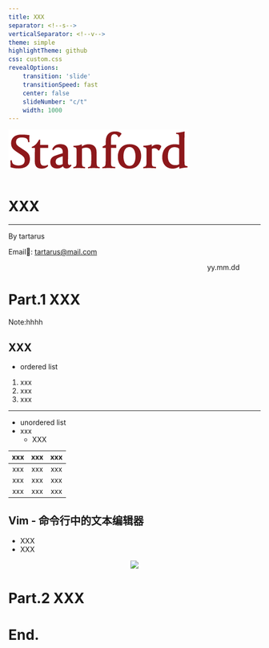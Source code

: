 ```yaml
---
title: XXX 
separator: <!--s-->
verticalSeparator: <!--v-->
theme: simple
highlightTheme: github
css: custom.css
revealOptions:
    transition: 'slide'
    transitionSpeed: fast
    center: false
    slideNumber: "c/t"
    width: 1000
---
```


<div class="middle center">
<div style="width: 100%">

<img src="photo/logo.png" style="margin-bottom: 1em">

# XXX

<hr/>

By tartarus

Email📮: tartarus@mail.com

<div style="text-align: right; margin-top: 1em;">
<p>yy.mm.dd&emsp;&emsp;&emsp;</p>
</div>

</div>
</div>

<!--s-->

<div class="middle center">
<div style="width: 100%">

# Part.1 XXX
Note:hhhh

</div>
</div>

<!--v-->

## XXX

- ordered list
1. xxx
2. xxx
3. xxx

<hr>

- unordered list
- xxx
    - XXX

<div class="three-line">

|xxx|xxx|xxx|
|:--:|:--:|:--:|
|xxx|xxx|xxx|
|xxx|xxx|xxx|
|xxx|xxx|xxx|

</div>

<!--v-->

## Vim - 命令行中的文本编辑器

- XXX
- XXX
<div style="text-align: center; margin-top: 0.5em;">
<img src="photo/img.png" width="75%" style="margin: 0 auto;">
</div>

<!--s-->

<div class="middle center">
<div style="width: 100%">



# Part.2 XXX 

</div>
</div>

<!--s-->

<div class="middle center">
<div style="width: 100%">



# End. 

</div>
</div>